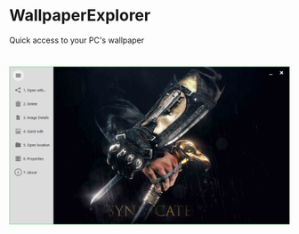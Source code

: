 # WallpaperExplorer
Quick access to your PC's wallpaper

![mqtt.js](https://github.com/Hercules2404/WallpaperExplorer/blob/master/Preview.PNG)
=======
